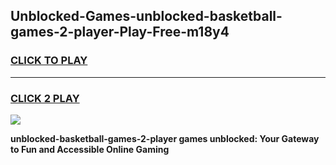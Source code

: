 
## Unblocked-Games-unblocked-basketball-games-2-player-Play-Free-m18y4
<h3>
<a href="https://premium76.site?title=unblocked-basketball-games-2-player&ref=21A">CLICK TO PLAY</a></h3>
<hr>

<h3>
<a href="https://premium76.site?title=unblocked-basketball-games-2-player&ref=21A">CLICK 2 PLAY</a>
  
</h3>

<a href="https://premium76.site?title=unblocked-basketball-games-2-player&ref=21A"><img src="https://clearcache.store/games.png"></a>


**unblocked-basketball-games-2-player games unblocked: Your Gateway to Fun and Accessible Online Gaming**
